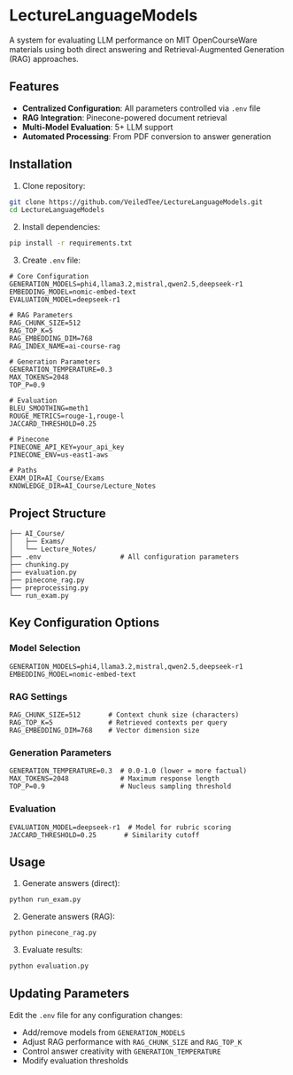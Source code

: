 # LectureLanguageModels

A system for evaluating LLM performance on MIT OpenCourseWare materials using both direct answering and Retrieval-Augmented Generation (RAG) approaches.

## Features
- **Centralized Configuration**: All parameters controlled via `.env` file
- **RAG Integration**: Pinecone-powered document retrieval
- **Multi-Model Evaluation**: 5+ LLM support
- **Automated Processing**: From PDF conversion to answer generation

## Installation

1. Clone repository:
```bash
git clone https://github.com/VeiledTee/LectureLanguageModels.git
cd LectureLanguageModels
```

2. Install dependencies:
```bash
pip install -r requirements.txt
```

3. Create `.env` file:
```env
# Core Configuration
GENERATION_MODELS=phi4,llama3.2,mistral,qwen2.5,deepseek-r1
EMBEDDING_MODEL=nomic-embed-text
EVALUATION_MODEL=deepseek-r1

# RAG Parameters
RAG_CHUNK_SIZE=512
RAG_TOP_K=5
RAG_EMBEDDING_DIM=768
RAG_INDEX_NAME=ai-course-rag

# Generation Parameters
GENERATION_TEMPERATURE=0.3
MAX_TOKENS=2048
TOP_P=0.9

# Evaluation
BLEU_SMOOTHING=meth1
ROUGE_METRICS=rouge-1,rouge-l
JACCARD_THRESHOLD=0.25

# Pinecone
PINECONE_API_KEY=your_api_key
PINECONE_ENV=us-east1-aws

# Paths
EXAM_DIR=AI_Course/Exams
KNOWLEDGE_DIR=AI_Course/Lecture_Notes
```

## Project Structure
```
├── AI_Course/
│   ├── Exams/
│   └── Lecture_Notes/
├── .env                    # All configuration parameters
├── chunking.py             
├── evaluation.py           
├── pinecone_rag.py         
├── preprocessing.py        
└── run_exam.py
```

## Key Configuration Options

### Model Selection
```env
GENERATION_MODELS=phi4,llama3.2,mistral,qwen2.5,deepseek-r1
EMBEDDING_MODEL=nomic-embed-text
```

### RAG Settings
```env
RAG_CHUNK_SIZE=512       # Context chunk size (characters)
RAG_TOP_K=5              # Retrieved contexts per query
RAG_EMBEDDING_DIM=768    # Vector dimension size
```

### Generation Parameters
```env
GENERATION_TEMPERATURE=0.3  # 0.0-1.0 (lower = more factual)
MAX_TOKENS=2048             # Maximum response length
TOP_P=0.9                   # Nucleus sampling threshold
```

### Evaluation
```env
EVALUATION_MODEL=deepseek-r1  # Model for rubric scoring
JACCARD_THRESHOLD=0.25       # Similarity cutoff
```

## Usage

1. Generate answers (direct):
```bash
python run_exam.py
```

2. Generate answers (RAG):
```bash
python pinecone_rag.py
```

3. Evaluate results:
```bash
python evaluation.py
```

## Updating Parameters

Edit the `.env` file for any configuration changes:
- Add/remove models from `GENERATION_MODELS`
- Adjust RAG performance with `RAG_CHUNK_SIZE` and `RAG_TOP_K`
- Control answer creativity with `GENERATION_TEMPERATURE`
- Modify evaluation thresholds